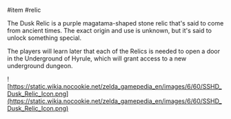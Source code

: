  #item #relic 

The Dusk Relic is a purple magatama-shaped stone relic that's said to come from ancient times. The exact origin and use is unknown, but it's said to unlock something special.

The players will learn later that each of the Relics is needed to open a door in the Underground of Hyrule, which will grant access to a new underground dungeon.

![https://static.wikia.nocookie.net/zelda_gamepedia_en/images/6/60/SSHD_Dusk_Relic_Icon.png](https://static.wikia.nocookie.net/zelda_gamepedia_en/images/6/60/SSHD_Dusk_Relic_Icon.png)